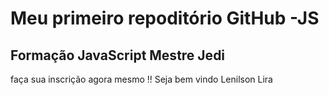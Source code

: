 #  Meu primeiro repoditório GitHub -JS   
## Formação JavaScript Mestre Jedi

faça sua inscrição agora mesmo !!
Seja bem vindo Lenilson Lira
